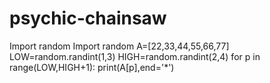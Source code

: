 # psychic-chainsaw
Import random
Import random
A=[22,33,44,55,66,77]
LOW=random.randint(1,3)
HIGH=random.randint(2,4)
for p in range(LOW,HIGH+1):
  print(A[p],end='*')
